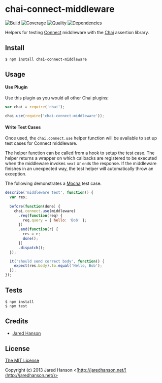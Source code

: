# chai-connect-middleware

[![Build](https://travis-ci.org/jaredhanson/chai-connect-middleware.png)](https://travis-ci.org/jaredhanson/chai-connect-middleware)
[![Coverage](https://coveralls.io/repos/jaredhanson/chai-connect-middleware/badge.png)](https://coveralls.io/r/jaredhanson/chai-connect-middleware)
[![Quality](https://codeclimate.com/github/jaredhanson/chai-connect-middleware.png)](https://codeclimate.com/github/jaredhanson/chai-connect-middleware)
[![Dependencies](https://david-dm.org/jaredhanson/chai-connect-middleware.png)](https://david-dm.org/jaredhanson/chai-connect-middleware)


Helpers for testing [Connect](http://www.senchalabs.org/connect/) middleware
with the [Chai](http://chaijs.com/) assertion library.

## Install

    $ npm install chai-connect-middleware

## Usage

#### Use Plugin

Use this plugin as you would all other Chai plugins:

```javascript
var chai = require('chai');

chai.use(require('chai-connect-middleware'));
```

#### Write Test Cases

Once used, the `chai.connect.use` helper function will be available to set up
test cases for Connect middleware.

The helper function can be called from a hook to setup the test case.  The
helper returns a wrapper on which callbacks are registered to be executed
when the middleware invokes `next` or `end`s the response.  If the middleware
finishes in an unexpected way, the test helper will automatically throw an
exception.

The following demonstrates a [Mocha](http://visionmedia.github.io/mocha/) test
case.

```javascript
describe('middleware test', function() {
  var res;
    
  before(function(done) {
    chai.connect.use(middleware)
      .req(function(req) {
        req.query = { hello: 'Bob' };
      })
      .end(function(r) {
        res = r;
        done();
      })
      .dispatch();
  });

  it('should send correct body', function() {
    expect(res.body).to.equal('Hello, Bob');
  });
});
```

## Tests

    $ npm install
    $ npm test

## Credits

  - [Jared Hanson](http://github.com/jaredhanson)

## License

[The MIT License](http://opensource.org/licenses/MIT)

Copyright (c) 2013 Jared Hanson <[http://jaredhanson.net/](http://jaredhanson.net/)>
